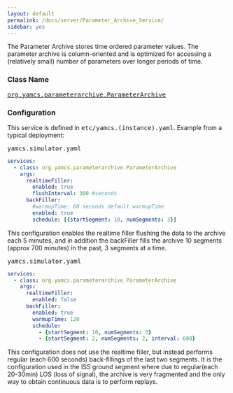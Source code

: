 ```yaml
---
layout: default
permalink: /docs/server/Parameter_Archive_Service/
sidebar: yes
---
```

The Parameter Archive stores time ordered parameter values. The parameter archive is column-oriented and is optimized for accessing a (relatively small) number of parameters over longer periods of time.

### Class Name
[<tt>org.yamcs.parameterarchive.ParameterArchive</tt>](https://www.yamcs.org/yamcs/javadoc/index.html?org/yamcs/parameterarchive/ParameterArchive.html)

### Configuration

This service is defined in <tt>etc/yamcs.(instance).yaml</tt>. Example from a typical deployment:

<pre class="r header">yamcs.simulator.yaml</pre>
```yaml
services:
  - class: org.yamcs.parameterarchive.ParameterArchive
    args: 
      realtimeFiller:
        enabled: true
        flushInterval: 300 #seconds
      backFiller:
        #warmupTime: 60 seconds default warmupTime
        enabled: true
        schedule: [{startSegment: 10, numSegments: 3}]
```

This configuration enables the realtime filler flushing the data to the archive each 5 minutes, and in addition the backFiller fills the archive 10 segments (approx 700 minutes) in the past, 3 segments at a time.

<pre class="r header">yamcs.simulator.yaml</pre>
```yaml
services:
  - class: org.yamcs.parameterarchive.ParameterArchive
    args:
      realtimeFiller:
        enabled: false              
      backFiller:
        enabled: true
        warmupTime: 120 
        schedule:
          - {startSegment: 10, numSegments: 3}
          - {startSegment: 2, numSegments: 2, interval: 600}
```

This configuration does not use the realtime filler, but instead performs regular (each 600 seconds) back-fillings of the last two segments. It is the configuration used in the ISS ground segment where due to regular(each 20-30min) LOS (loss of signal), the archive is very fragmented and the only way to obtain continuous data is to perform replays.
